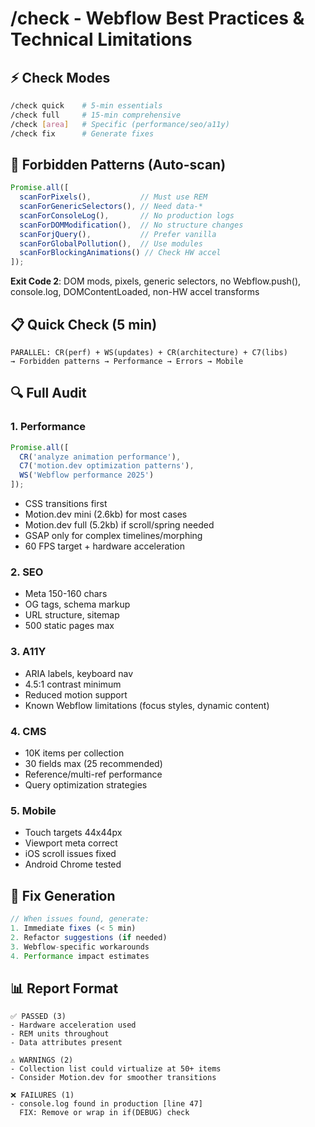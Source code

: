 # /check - Webflow Best Practices & Technical Limitations

## ⚡ Check Modes
```bash
/check quick    # 5-min essentials
/check full     # 15-min comprehensive
/check [area]   # Specific (performance/seo/a11y)
/check fix      # Generate fixes
```

## 🚨 Forbidden Patterns (Auto-scan)
```js
Promise.all([
  scanForPixels(),           // Must use REM
  scanForGenericSelectors(), // Need data-*
  scanForConsoleLog(),       // No production logs
  scanForDOMModification(),  // No structure changes
  scanForjQuery(),           // Prefer vanilla
  scanForGlobalPollution(),  // Use modules
  scanForBlockingAnimations() // Check HW accel
]);
```

**Exit Code 2**: DOM mods, pixels, generic selectors, no Webflow.push(), console.log, DOMContentLoaded, non-HW accel transforms

## 📋 Quick Check (5 min)
```
PARALLEL: CR(perf) + WS(updates) + CR(architecture) + C7(libs)
→ Forbidden patterns → Performance → Errors → Mobile
```

## 🔍 Full Audit

### 1. Performance
```js
Promise.all([
  CR('analyze animation performance'),
  C7('motion.dev optimization patterns'),
  WS('Webflow performance 2025')
]);
```
- CSS transitions first
- Motion.dev mini (2.6kb) for most cases
- Motion.dev full (5.2kb) if scroll/spring needed
- GSAP only for complex timelines/morphing
- 60 FPS target + hardware acceleration

### 2. SEO
- Meta 150-160 chars
- OG tags, schema markup
- URL structure, sitemap
- 500 static pages max

### 3. A11Y
- ARIA labels, keyboard nav
- 4.5:1 contrast minimum
- Reduced motion support
- Known Webflow limitations (focus styles, dynamic content)

### 4. CMS
- 10K items per collection
- 30 fields max (25 recommended)
- Reference/multi-ref performance
- Query optimization strategies

### 5. Mobile
- Touch targets 44x44px
- Viewport meta correct
- iOS scroll issues fixed
- Android Chrome tested

## 🔧 Fix Generation
```js
// When issues found, generate:
1. Immediate fixes (< 5 min)
2. Refactor suggestions (if needed)
3. Webflow-specific workarounds
4. Performance impact estimates
```

## 📊 Report Format
```
✅ PASSED (3)
- Hardware acceleration used
- REM units throughout
- Data attributes present

⚠️ WARNINGS (2)
- Collection list could virtualize at 50+ items
- Consider Motion.dev for smoother transitions

❌ FAILURES (1)
- console.log found in production [line 47]
  FIX: Remove or wrap in if(DEBUG) check
```